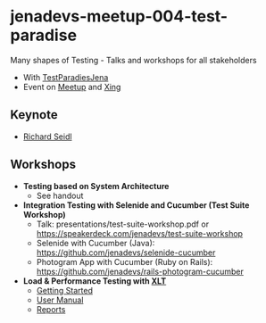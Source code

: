 # jenadevs-meetup-004-test-paradise

Many shapes of Testing - Talks and workshops for all stakeholders

* With [TestParadiesJena](http://testparadiesjena.de)
* Event on [Meetup](http://www.meetup.com/jenadevs/events/233891434/) and [Xing](https://www.xing.com/events/meetup-jena-many-shapes-of-testing-talks-4-workshops-1724186)

## Keynote

* [Richard Seidl](https://www.richard-seidl.com) 

## Workshops

* __Testing based on System Architecture__
  * See handout
* __Integration Testing with Selenide and Cucumber (Test Suite Workshop)__
  * Talk: presentations/test-suite-workshop.pdf or https://speakerdeck.com/jenadevs/test-suite-workshop
  * Selenide with Cucumber (Java): https://github.com/jenadevs/selenide-cucumber
  * Photogram App with Cucumber (Ruby on Rails): https://github.com/jenadevs/rails-photogram-cucumber
* __Load & Performance Testing with [XLT](https://www.xceptance.com/de/xlt/)__
  * [Getting Started](https://lab.xceptance.de/releases/xlt/latest/getting-started/02-performance-testing.html)
  * [User Manual](https://lab.xceptance.de/releases/xlt/latest/user-manual/08-loadtest.html)
  * [Reports](https://lab.xceptance.de/releases/xlt/latest/user-manual/09-reports.html)
